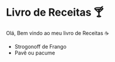 # Livro de Receitas :cocktail:

Olá, Bem vindo ao meu livro de Receitas :coffee:

- Strogonoff de Frango
- Pavê ou pacume
